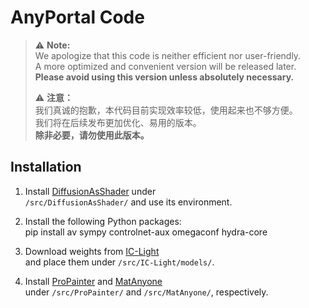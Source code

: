 # AnyPortal Code

> ⚠️ **Note:**  
> We apologize that this code is neither efficient nor user-friendly.  
> A more optimized and convenient version will be released later.  
> **Please avoid using this version unless absolutely necessary.**
> 
> ⚠️ **注意：**  
> 我们真诚的抱歉，本代码目前实现效率较低，使用起来也不够方便。  
> 我们将在后续发布更加优化、易用的版本。  
> **除非必要，请勿使用此版本。**


## Installation

1. Install [DiffusionAsShader](https://github.com/IGL-HKUST/DiffusionAsShader) under  
   `/src/DiffusionAsShader/` and use its environment.

2. Install the following Python packages:  
   pip install av sympy controlnet-aux omegaconf hydra-core

3. Download weights from [IC-Light](https://github.com/lllyasviel/IC-Light)  
   and place them under `/src/IC-Light/models/`.

4. Install [ProPainter](https://github.com/sczhou/ProPainter) and [MatAnyone](https://github.com/pq-yang/MatAnyone)  
   under `/src/ProPainter/` and `/src/MatAnyone/`, respectively.
